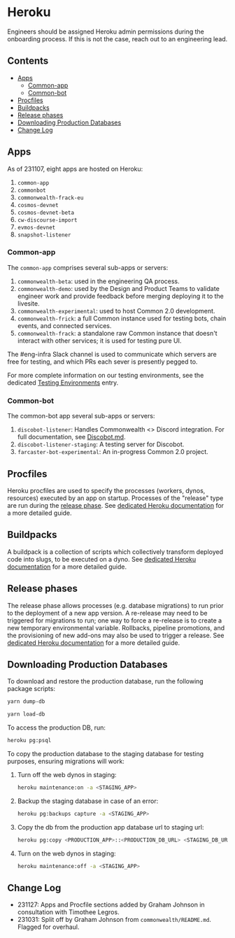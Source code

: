 # Heroku

Engineers should be assigned Heroku admin permissions during the onboarding process. If this is not the case, reach out to an engineering lead.

## Contents

- [Apps](#apps)
  + [Common-app](#common-app)
  + [Common-bot](#common-bot)
- [Procfiles](#procfiles)
- [Buildpacks](#buildpacks)
- [Release phases](#release-phases)
- [Downloading Production Databases](#downloading-production-databases)
- [Change Log](#change-log)

## Apps

As of 231107, eight apps are hosted on Heroku:

1. `common-app`
2. `commonbot`
3. `commonwealth-frack-eu`
4. `cosmos-devnet`
5. `cosmos-devnet-beta`
6. `cw-discourse-import`
7. `evmos-devnet`
8. `snapshot-listener`

### Common-app

The `common-app` comprises several sub-apps or servers:

1. `commonwealth-beta`: used in the engineering QA process.
2. `commonwealth-demo`: used by the Design and Product Teams to validate engineer work and provide feedback before merging deploying it to the livesite.
3. `commonwealth-experimental`: used to host Common 2.0 development.
4. `commonwealth-frick`: a full Common instance used for testing bots, chain events, and connected services.
5. `commonwealth-frack`: a standalone raw Common instance that doesn't interact with other services; it is used for testing pure UI.

The #eng-infra Slack channel is used to communicate which servers are free for testing, and which PRs each sever is presently pegged to.

For more complete information on our testing environments, see the dedicated [Testing Environments](./Testing-Environments.md) entry.

### Common-bot

The common-bot app several sub-apps or servers:

1. `discobot-listener`: Handles Commonwealth <> Discord integration. For full documentation, see [Discobot.md](./Discobot.md).
2. `discobot-listener-staging`: A testing server for Discobot.
3. `farcaster-bot-experimental`: An in-progress Common 2.0 project.

## Procfiles

Heroku procfiles are used to specify the processes (workers, dynos, resources) executed by an app on startup. Processes of the "release" type are run during the [release phase](#release-phases). See [dedicated Heroku documentation](https://devcenter.heroku.com/articles/procfile) for a more detailed guide.

## Buildpacks

A buildpack is a collection of scripts which collectively transform deployed code into slugs, to be executed on a dyno. See [dedicated Heroku documentation](https://devcenter.heroku.com/articles/buildpacks) for a more detailed guide.

## Release phases

The release phase allows processes (e.g. database migrations) to run prior to the deployment of a new app version. A re-release may need to be triggered for migrations to run; one way to force a re-release is to create a new temporary environmental variable. Rollbacks, pipeline promotions, and the provisioning of new add-ons may also be used to trigger a release. See [dedicated Heroku documentation](https://devcenter.heroku.com/articles/release-phase) for a more detailed guide.

## Downloading Production Databases

To download and restore the production database, run the following package scripts:

```bash
yarn dump-db

yarn load-db
```

To access the production DB, run:

```bash
heroku pg:psql
```

To copy the production database to the staging database for testing purposes, ensuring migrations will work:

1. Turn off the web dynos in staging:

    ```bash
    heroku maintenance:on -a <STAGING_APP>
    ```

2. Backup the staging database in case of an error:

    ```bash
    heroku pg:backups capture -a <STAGING_APP>
    ```

3. Copy the db from the production app database url to staging url:

    ```bash
    heroku pg:copy <PRODUCTION_APP>::<PRODUCTION_DB_URL> <STAGING_DB_URL> -a <STAGING_APP>
    ```

4. Turn on the web dynos in staging:

    ```bash
    heroku maintenance:off -a <STAGING_APP>
    ```

## Change Log

- 231127: Apps and Procfile sections added by Graham Johnson in consultation with Timothee Legros.
- 231031: Split off by Graham Johnson from `commonwealth/README.md`. Flagged for overhaul.
